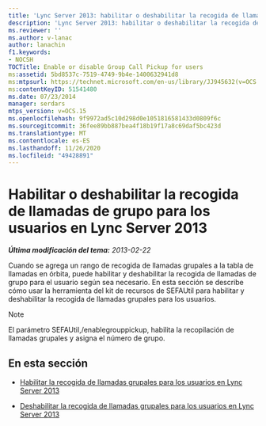 ```yaml
---
title: 'Lync Server 2013: habilitar o deshabilitar la recogida de llamadas grupales para los usuarios'
description: 'Lync Server 2013: habilitar o deshabilitar la recogida de llamadas grupales para los usuarios.'
ms.reviewer: ''
ms.author: v-lanac
author: lanachin
f1.keywords:
- NOCSH
TOCTitle: Enable or disable Group Call Pickup for users
ms:assetid: 5bd8537c-7519-4749-9b4e-1400632941d8
ms:mtpsurl: https://technet.microsoft.com/en-us/library/JJ945632(v=OCS.15)
ms:contentKeyID: 51541480
ms.date: 07/23/2014
manager: serdars
mtps_version: v=OCS.15
ms.openlocfilehash: 9f9972ad5c10d298d0e1051816581433d0809f6c
ms.sourcegitcommit: 36fee89bb887bea4f18b19f17a8c69daf5bc423d
ms.translationtype: MT
ms.contentlocale: es-ES
ms.lasthandoff: 11/26/2020
ms.locfileid: "49428891"
---
```

# <a name="enable-or-disable-group-call-pickup-for-users-in-lync-server-2013"></a>Habilitar o deshabilitar la recogida de llamadas de grupo para los usuarios en Lync Server 2013

<div data-xmlns="http://www.w3.org/1999/xhtml">

<div class="topic" data-xmlns="http://www.w3.org/1999/xhtml" data-msxsl="urn:schemas-microsoft-com:xslt" data-cs="https://msdn.microsoft.com/">

<div data-asp="https://msdn2.microsoft.com/asp">



</div>

<div id="mainSection">

<div id="mainBody">

<span> </span>

_**Última modificación del tema:** 2013-02-22_

Cuando se agrega un rango de recogida de llamadas grupales a la tabla de llamadas en órbita, puede habilitar y deshabilitar la recogida de llamadas de grupo para el usuario según sea necesario. En esta sección se describe cómo usar la herramienta del kit de recursos de SEFAUtil para habilitar y deshabilitar la recogida de llamadas grupales para los usuarios.

<div>


> [!NOTE]  
> El parámetro SEFAUtil,/enablegrouppickup, habilita la recopilación de llamadas grupales y asigna el número de grupo.



</div>

<div>

## <a name="in-this-section"></a>En esta sección

  - [Habilitar la recogida de llamadas grupales para los usuarios en Lync Server 2013](lync-server-2013-enable-group-call-pickup-for-users.md)

  - [Deshabilitar la recogida de llamadas grupales para los usuarios en Lync Server 2013](lync-server-2013-disable-group-call-pickup-for-users.md)

</div>

</div>

<span> </span>

</div>

</div>

</div>

